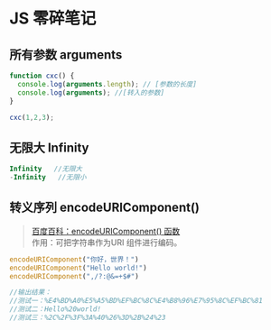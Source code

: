 #  JS 零碎笔记

##  所有参数 arguments 
```js
function cxc() {
  console.log(arguments.length); // [参数的长度]
  console.log(arguments); //[转入的参数]
}

cxc(1,2,3);
```
##  无限大 Infinity 
```js
Infinity   //无限大
-Infinity   //无限小
```

##  转义序列 encodeURIComponent()

> [百度百科：encodeURIComponent() 函数](https://baike.baidu.com/item/encodeURIComponent%28%29%20%E5%87%BD%E6%95%B0/7418815?fr=aladdin)  
作用：可把字符串作为URI 组件进行编码。
```js
encodeURIComponent("你好，世界！")
encodeURIComponent("Hello world!")
encodeURIComponent(",/?:@&=+$#")

//输出结果：
//测试一：%E4%BD%A0%E5%A5%BD%EF%BC%8C%E4%B8%96%E7%95%8C%EF%BC%81
//测试二：Hello%20world!
//测试三：%2C%2F%3F%3A%40%26%3D%2B%24%23
```
